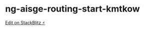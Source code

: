 # ng-aisge-routing-start-kmtkow

[Edit on StackBlitz ⚡️](https://stackblitz.com/edit/ng-aisge-routing-start-kmtkow)